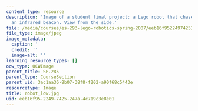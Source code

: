 ```yaml
---
content_type: resource
description: 'Image of a student final project: a Lego robot that chases or flees
  an infrared beacon. View from the side.'
file: /media/courses/es-293-lego-robotics-spring-2007/eeb16f9522497425247a4c719c3e8e01_robot_low.jpg
file_type: image/jpeg
image_metadata:
  caption: ''
  credit: ''
  image-alt: ''
learning_resource_types: []
ocw_type: OCWImage
parent_title: SP.285
parent_type: CourseSection
parent_uid: 3ac1aa36-8b07-38f8-f202-a90f68c5443e
resourcetype: Image
title: robot_low.jpg
uid: eeb16f95-2249-7425-247a-4c719c3e8e01
---
```

